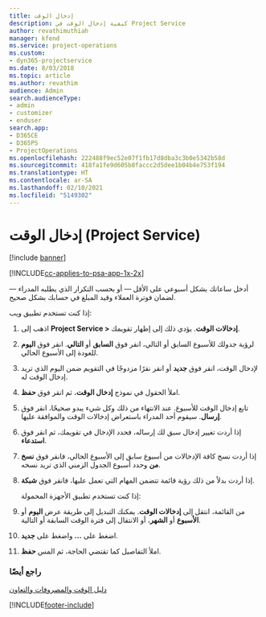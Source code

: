 ```yaml
---
title: إدخال الوقت
description: كيفية إدخال الوقت في Project Service
author: revathimuthiah
manager: kfend
ms.service: project-operations
ms.custom:
- dyn365-projectservice
ms.date: 8/03/2018
ms.topic: article
ms.author: revathim
audience: Admin
search.audienceType:
- admin
- customizer
- enduser
search.app:
- D365CE
- D365PS
- ProjectOperations
ms.openlocfilehash: 222488f9ec52e07f1fb17d8dba3c3b0e5342b58d
ms.sourcegitcommit: 418fa1fe9d605b8faccc2d5dee1b04b4e753f194
ms.translationtype: HT
ms.contentlocale: ar-SA
ms.lasthandoff: 02/10/2021
ms.locfileid: "5149302"
---
```

# <a name="enter-time-project-service"></a>إدخال الوقت (Project Service)

[!include [banner](../includes/psa-now-project-operations.md)]

[!INCLUDE[cc-applies-to-psa-app-1x-2x](../includes/cc-applies-to-psa-app-1x-2x.md)]

أدخل ساعاتك بشكل أسبوعي على الأقل — أو بحسب التكرار الذي يطلبه المدراء — لضمان فوترة العملاء وقيد المبلغ في حسابك بشكل صحيح.  
  
 إذا كنت تستخدم تطبيق ويب:  
  
1. اذهب إلى **Project Service > إدخالات الوقت**. يؤدي ذلك إلى إظهار تقويمك.  
  
2. لرؤية جدولك للأسبوع السابق أو التالي، انقر فوق **السابق** أو **التالي**. انقر فوق **اليوم** للعودة إلى الأسبوع الحالي.  
  
3. لإدخال الوقت، انقر فوق **جديد** أو انقر نقرًا مزدوجًا في التقويم ضمن اليوم الذي تريد إدخال الوقت له.  
  
4. املأ الحقول في نموذج **إدخال الوقت‬**، ثم انقر فوق **حفظ**.  
  
5. تابع إدخال الوقت للأسبوع. عند الانتهاء من ذلك وكل شيء يبدو صحيحًا، انقر فوق **إرسال**. سيقوم أحد المدراء باستعراض إدخالات الوقت والموافقة عليها.  
  
6. إذا أردت تغيير إدخال سبق لك إرساله، فحدد الإدخال في تقويمك، ثم انقر فوق **استدعاء**.  
  
7. إذا أردت نسخ كافة الإدخالات من أسبوع سابق إلى الأسبوع الحالي، فانقر فوق **نسخ من** وحدد أسبوع الجدول الزمني الذي تريد نسخه.  
  
8. إذا أردت بدلاً من ذلك رؤية قائمة تتضمن المهام التي تعمل عليها، فانقر فوق **شبكة**.  
  
   إذا كنت تستخدم تطبيق الأجهزة المحمولة:  
  
9. من القائمة، انتقل إلى **إدخالات الوقت‬**.     يمكنك التبديل إلى طريقة عرض **اليوم** أو **الأسبوع** أو **الشهر**، أو الانتقال إلى فترة الوقت السابقة أو التالية.  
  
10. اضغط على **…** واضغط على **جديد**.  
  
11. املأ التفاصيل كما تقتضي الحاجة، ثم المس **حفظ**.  
  
### <a name="see-also"></a>راجع أيضًا  
 [دليل الوقت والمصروفات والتعاون](../psa/time-expense-collaboration-guide.md)


[!INCLUDE[footer-include](../includes/footer-banner.md)]